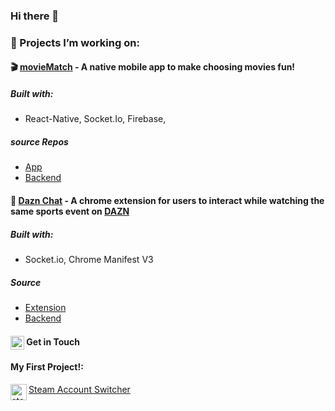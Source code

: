 ### Hi there 👋

### 🔭 Projects I’m working on: 

#### 🎬 [movieMatch](https://github.com/Mr0cket/movieMatch) - A native mobile app to make choosing movies fun!
##### Built with:
  - React-Native, Socket.Io, Firebase, 
##### source Repos
  - [App](https://github.com/Mr0cket/movieMatch)
  - [Backend](https://github.com/Mr0cket/movieMatch-backend)

#### 💬 [Dazn Chat](https://github.com/Mr0cket/dazn-chat) - A chrome extension for users to interact while watching the same sports event on [DAZN](https://www.dazn.com/)

##### Built with:
- Socket.io, Chrome Manifest V3
 
##### Source
  - [Extension](https://github.com/Mr0cket/dazn-chat)
  - [Backend](https://github.com/Mr0cket/dazn-chat-server)
  
#### [<img align="center" alt="linkedin logo" width="22px" src="https://www.flaticon.com/svg/static/icons/svg/61/61109.svg"/>](https://www.linkedin.com/in/milo-silva/)   Get in Touch


#### My First Project!:

<img align="left" alt="steam logo" width="26px" src="https://static.wikia.nocookie.net/logopedia/images/5/56/Steam_Icon_2014.svg" />[ Steam Account Switcher](https://github.com/Mr0cket/Steam-Account-Switcher)
<!--
**Mr0cket/Mr0cket** is a ✨ _special_ ✨ repository because its `README.md` (this file) appears on your GitHub profile.

Here are some ideas to get you started:

- 🔭 I’m currently working on ...
- 🌱 I’m currently learning ...
- 👯 I’m looking to collaborate on ...
- 🤔 I’m looking for help with ...
- 💬 Ask me about ...
- 📫 How to reach me: ...
- 😄 Pronouns: ...
- ⚡ Fun fact: ...
-->

